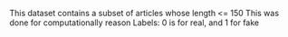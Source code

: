 This dataset contains a subset of articles whose length <= 150
This was done for computationally reason
Labels: 0 is for real, and 1 for fake
